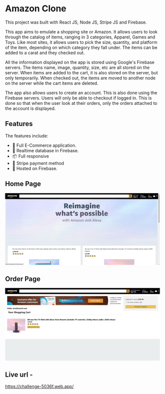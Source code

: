 # Amazon Clone

This project was built with React JS, Node JS, Stripe JS and Firebase.

This app aims to emulate a shopping site or Amazon. It allows users to look through the catalog of items, ranging in 3 categories, Apparel, Games and Toys. Like most sites, it allows users to pick the size, quantity, and platform of the item, depending on which category they fall under. The items can be added to a carat and they checked out.

All the information displayed on the app is stored using Google's Firebase servers. The items name, image, quantity, size, etc are all stored on the server. When items are added to the cart, it is also stored on the server, but only temporarily. When checked out, the items are moved to another node on the server while the cart items are deleted.

The app also allows users to create an account. This is also done using the Firebase servers. Users will only be able to checkout if logged in. This is done so that when the user look at their orders, only the orders attached to the account is displayed.

## Features

The features include:

* 📝 Full E-Commerce application.
* 📡 Realtime database in Firebase.
* 📦 Full responsive
* 💬 Stripe payment method
* 📡 Hosted on Firebase.

## Home Page 

![Amazing Home Page](https://github.com/krock07/Amazing/blob/main/public/Screenshot%202021-02-02%20162143.png)

## Order Page
![Amazing Orders Page](https://raw.githubusercontent.com/krock07/Amazing/main/public/Screenshot%202021-02-02%20162249.png)

## Live url -

https://challenge-5036f.web.app/
